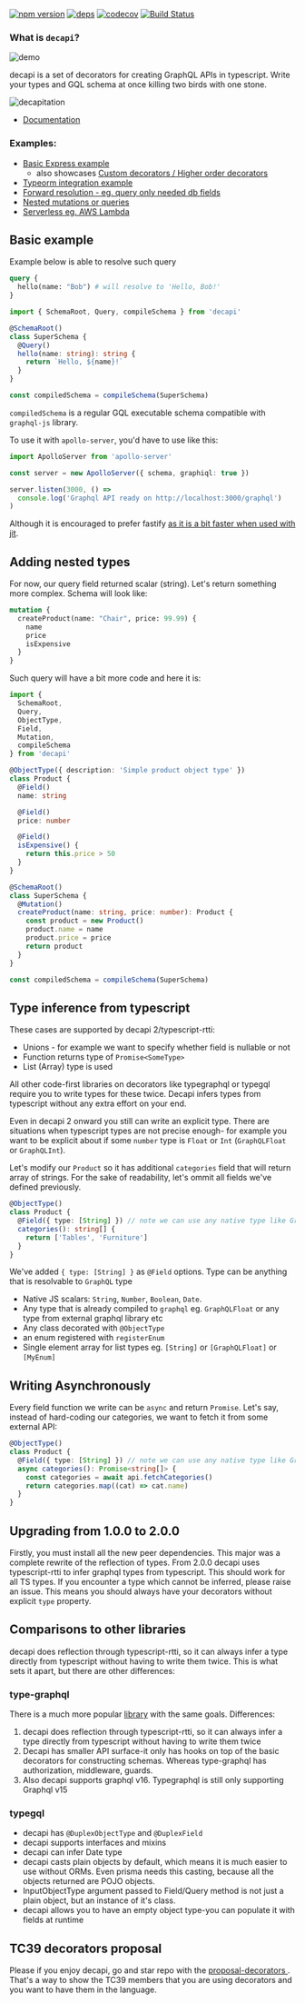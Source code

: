 [![npm version](https://badge.fury.io/js/decapi.svg)](https://badge.fury.io/js/decapi)
[![deps](https://david-dm.org/capaj/decapi.svg)](https://david-dm.org/capaj/decapi)
[![codecov](https://codecov.io/gh/capaj/decapi/branch/master/graph/badge.svg)](https://codecov.io/gh/capaj/decapi)
[![Build Status](https://api.travis-ci.org/capaj/decapi.svg?branch=master)](https://travis-ci.org/capaj/decapi)

### What is `decapi`?

![demo](assets/demo.gif)

decapi is a set of decorators for creating GraphQL APIs in typescript. Write your types and GQL schema at once killing two birds with one stone.

![decapitation](https://media.giphy.com/media/ePBtnkjZeYsik/giphy.gif)

- [Documentation](https://decapi.netlify.com/)

### Examples:

- [Basic Express example](examples/basic-express-server)
  - also showcases [Custom decorators / Higher order decorators](examples/basic-express-server/schemaWithCustomDecorators.ts)
- [Typeorm integration example](examples/typeorm-basic-integration)
- [Forward resolution - eg. query only needed db fields](examples/forward-resolution)
- [Nested mutations or queries](examples/nested-mutation-or-query)
- [Serverless eg. AWS Lambda](examples/serverless)

## Basic example

Example below is able to resolve such query

```graphql
query {
  hello(name: "Bob") # will resolve to 'Hello, Bob!'
}
```

```ts
import { SchemaRoot, Query, compileSchema } from 'decapi'

@SchemaRoot()
class SuperSchema {
  @Query()
  hello(name: string): string {
    return `Hello, ${name}!`
  }
}

const compiledSchema = compileSchema(SuperSchema)
```

`compiledSchema` is a regular GQL executable schema compatible with `graphql-js` library.

To use it with `apollo-server`, you'd have to use like this:

```ts
import ApolloServer from 'apollo-server'

const server = new ApolloServer({ schema, graphiql: true })

server.listen(3000, () =>
  console.log('Graphql API ready on http://localhost:3000/graphql')
)
```

Although it is encouraged to prefer fastify [as it is a bit faster when used with jit](https://github.com/benawad/node-graphql-benchmarks).

## Adding nested types

For now, our query field returned scalar (string). Let's return something more complex. Schema will look like:

```graphql
mutation {
  createProduct(name: "Chair", price: 99.99) {
    name
    price
    isExpensive
  }
}
```

Such query will have a bit more code and here it is:

```ts
import {
  SchemaRoot,
  Query,
  ObjectType,
  Field,
  Mutation,
  compileSchema
} from 'decapi'

@ObjectType({ description: 'Simple product object type' })
class Product {
  @Field()
  name: string

  @Field()
  price: number

  @Field()
  isExpensive() {
    return this.price > 50
  }
}

@SchemaRoot()
class SuperSchema {
  @Mutation()
  createProduct(name: string, price: number): Product {
    const product = new Product()
    product.name = name
    product.price = price
    return product
  }
}

const compiledSchema = compileSchema(SuperSchema)
```

## Type inference from typescript

These cases are supported by decapi 2/typescript-rtti:

- Unions - for example we want to specify whether field is nullable or not
- Function returns type of `Promise<SomeType>`
- List (Array) type is used

All other code-first libraries on decorators like typegraphql or typegql require you to write types for these twice. Decapi infers types from typescript without any extra effort on your end.

Even in decapi 2 onward you still can write an explicit type. There are situations when typescript types are not precise enough- for example you want to be explicit about if some `number` type is `Float` or `Int` (`GraphQLFloat` or `GraphQLInt`).

Let's modify our `Product` so it has additional `categories` field that will return array of strings. For the sake of readability, let's ommit all fields we've defined previously.

```ts
@ObjectType()
class Product {
  @Field({ type: [String] }) // note we can use any native type like GraphQLString!
  categories(): string[] {
    return ['Tables', 'Furniture']
  }
}
```

We've added `{ type: [String] }` as `@Field` options. Type can be anything that is resolvable to `GraphQL` type

- Native JS scalars: `String`, `Number`, `Boolean`, `Date`.
- Any type that is already compiled to `graphql` eg. `GraphQLFloat` or any type from external graphql library etc
- Any class decorated with `@ObjectType`
- an enum registered with `registerEnum`
- Single element array for list types eg. `[String]` or `[GraphQLFloat]` or `[MyEnum]`

## Writing Asynchronously

Every field function we write can be `async` and return `Promise`. Let's say, instead of hard-coding our categories, we want to fetch it from some external API:

```ts
@ObjectType()
class Product {
  @Field({ type: [String] }) // note we can use any native type like GraphQLString!
  async categories(): Promise<string[]> {
    const categories = await api.fetchCategories()
    return categories.map((cat) => cat.name)
  }
}
```

## Upgrading from 1.0.0 to 2.0.0

Firstly, you must install all the new peer dependencies.
This major was a complete rewrite of the reflection of types. From 2.0.0 decapi uses typescript-rtti to infer graphql types from typescript. This should work for all TS types. If you encounter a type which cannot be inferred, please raise an issue.
This means you should always have your decorators without explicit `type` property.

## Comparisons to other libraries

decapi does reflection through typescript-rtti, so it can always infer a type directly from typescript without having to write them twice. This is what sets it apart, but there are other differences:

### type-graphql

There is a much more popular [library](https://github.com/19majkel94/type-graphql) with the same goals. Differences:

1.  decapi does reflection through typescript-rtti, so it can always infer a type directly from typescript without having to write them twice
2.  Decapi has smaller API surface-it only has hooks on top of the basic decorators for constructing schemas. Whereas type-graphql has authorization, middleware, guards.
3.  Also decapi supports graphql v16. Typegraphql is still only supporting Graphql v15

### typegql

- decapi has `@DuplexObjectType` and `@DuplexField`
- decapi supports interfaces and mixins
- decapi can infer Date type
- decapi casts plain objects by default, which means it is much easier to use without ORMs. Even prisma needs this casting, because all the objects returned are POJO objects.
- InputObjectType argument passed to Field/Query method is not just a plain object, but an instance of it's class.
- decapi allows you to have an empty object type-you can populate it with fields at runtime

## TC39 decorators proposal

Please if you enjoy decapi, go and star repo with the [proposal-decorators
](https://github.com/tc39/proposal-decorators). That's a way to show the TC39 members that you are using decorators and you want to have them in the language.
